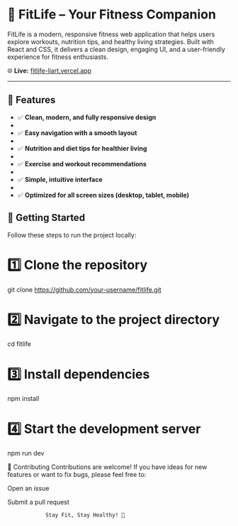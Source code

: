 # 🌟 FitLife – Your Fitness Companion

FitLife is a modern, responsive fitness web application that helps users explore workouts, nutrition tips, and healthy living strategies. Built with React and CSS, it delivers a clean design, engaging UI, and a user-friendly experience for fitness enthusiasts.

🌐 **Live:** [fitlife-liart.vercel.app](https://fitlife-liart.vercel.app)

---

## 🚀 Features

- ✅ **Clean, modern, and fully responsive design**
- 
- ✅ **Easy navigation with a smooth layout**
- 
- ✅ **Nutrition and diet tips for healthier living**
- 
- ✅ **Exercise and workout recommendations**
- 
- ✅ **Simple, intuitive interface**
- 
- ✅ **Optimized for all screen sizes (desktop, tablet, mobile)**



## 🚀 Getting Started

Follow these steps to run the project locally:

  # 1️⃣ Clone the repository
git clone https://github.com/your-username/fitlife.git

# 2️⃣ Navigate to the project directory
cd fitlife

# 3️⃣ Install dependencies
npm install

# 4️⃣ Start the development server
npm run dev


🤝 Contributing
Contributions are welcome!
If you have ideas for new features or want to fix bugs, please feel free to:

Open an issue

Submit a pull request

                Stay Fit, Stay Healthy! 💪

